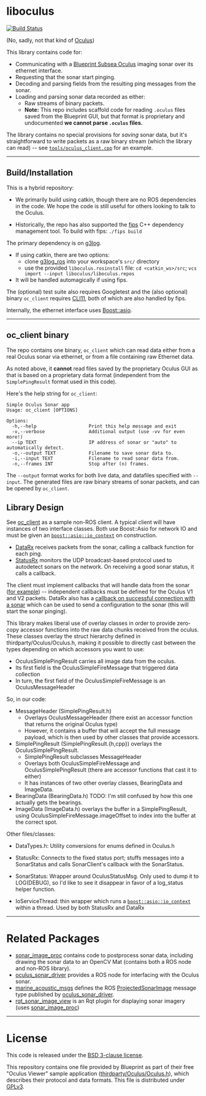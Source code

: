 
# liboculus

[![Build Status](https://github.drone.camhd.science/api/badges/apl-ocean-engineering/liboculus/status.svg)](https://github.drone.camhd.science/apl-ocean-engineering/liboculus)

(No, sadly, not that kind of [Oculus](https://www.oculus.com/))

This library contains code for:

  - Communicating with a [Blueprint Subsea Oculus](https://www.blueprintsubsea.com/oculus/index.php) imaging sonar over
    its ethernet interface.
  - Requesting that the sonar start pinging.
  - Decoding and parsing fields from the resulting ping messages from the sonar.
  - Loading and parsing sonar data recorded as either:
    - Raw streams of binary packets.
    - **Note:** This repo includes scaffold code for reading `.oculus` files saved from the Blueprint GUI, but that format is proprietary and undocumented **we cannot parse `.oculus` files.**

The library contains no special provisions for *saving* sonar data,
but it's straightforward to write packets as a raw binary stream
(which the library can read) -- see [`tools/oculus_client.cpp`](https://github.com/apl-ocean-engineering/liboculus/blob/main/tools/oculus_client.cpp) for an example.


---
## Build/Installation

This is a hybrid repository:

* We primarily build using catkin, though there are no ROS dependencies in the code. We hope the code is still useful for others looking to talk to the Oculus.

* Historically, the repo has also supported the [fips](http://floooh.github.io/fips/) C++ dependency management tool. To build with fips: `./fips build`

The primary dependency is on [g3log](https://github.com/KjellKod/g3log).
* If using catkin, there are two options:
  * clone [g3log_ros](https://gitlab.com/apl-ocean-engineering/g3log_ros) into your workspace's `src/` directory
  * use the provided `liboculus.rosinstall` file: `cd <catkin_ws>/src`; `vcs import --input liboculus/liboculus.repos`
* It will be handled automagically if using fips.

The (optional) test suite also requires Googletest and the (also optional)
binary `oc_client` requires [CLI11](https://github.com/CLIUtils/CLI11),
both of which are also handled by fips.

Internally, the ethernet interface uses
[Boost::asio](https://www.boost.org/doc/libs/1_66_0/doc/html/boost_asio.html).

---
## oc_client binary

The repo contains one binary, `oc_client` which can read data either from a
real Oculus sonar via ethernet, or from a file containing raw Ethernet
data.

As noted above, it **cannot** read files saved by the proprietary Oculus GUI as that is based on a proprietary data format (independent from the `SimplePingResult` format used in this code).

Here's the help string for `oc_client`:

    Simple Oculus Sonar app
    Usage: oc_client [OPTIONS]

    Options:
      -h,--help                   Print this help message and exit
      -v,--verbose                Additional output (use -vv for even more!)
      --ip TEXT                   IP address of sonar or "auto" to automatically detect.
      -o,--output TEXT            Filename to save sonar data to.
      -i,--input TEXT             Filename to read sonar data from.
      -n,--frames INT             Stop after (n) frames.


The `--output` format works for both live data, and datafiles
specified with `--input`.  The generated files are raw binary
streams of sonar packets, and can be opened by `oc_client`.

## Library Design

See [oc_client](https://github.com/apl-ocean-engineering/liboculus/blob/main/tools/oculus_client.cpp) as a sample non-ROS client.   A typical client will have instances of two interface classes.  Both use Boost::Asio for network IO and must be given an [`boost::asio::io_context`](https://www.boost.org/doc/libs/1_79_0/doc/html/boost_asio/reference/io_context.html) on construction.

* [DataRx](https://github.com/apl-ocean-engineering/liboculus/blob/main/include/liboculus/DataRx.h) receives packets from the sonar, calling a callback function for each ping.
* [StatusRx](https://github.com/apl-ocean-engineering/liboculus/blob/main/include/liboculus/StatusRx.h) monitors the UDP broadcast-based protocol used to autodetect sonars on the network.   On receiving a good sonar status, it calls a callback.

The client must implement callbacks that will handle data from the sonar ([for example](https://github.com/apl-ocean-engineering/liboculus/blob/438f34a469eaf0d495ea515e86290b39cf965a20/tools/oculus_client.cpp#L131)) -- independent callbacks must be defined for the Oculus V1 and V2 packets.   DataRx also has a [callback on successful connection with a sonar](https://github.com/apl-ocean-engineering/liboculus/blob/438f34a469eaf0d495ea515e86290b39cf965a20/tools/oculus_client.cpp#L181) which can be used to send a configuration to the sonar (this will start the sonar pinging).

This library makes liberal use of overlay classes in order to provide
zero-copy accessor functions into the raw data chunks received from
the oculus.  These classes overlay the struct hierarchy defined in
thirdparty/Oculus/Oculus.h, making it possible to directly cast between the types depending on which accessors you want to use:
* OculusSimplePingResult carries all image data from the oculus.
* Its first field is the OculusSimpleFireMessage that triggered data collection
* In turn, the first field of the OculusSimpleFireMessage is an OculusMessageHeader

So, in our code:
* MessageHeader (SimplePingResult.h)
  * Overlays OculusMessageHeader (there exist an accessor function that returns the original Oculus type)
  * However, it contains a buffer that will accept the full message payload, which is then used by other classes that provide accessors.
* SimplePingResult (SimplePingResult.{h,cpp}) overlays the OculusSimplePingResult.
  * SimplePingResult subclasses MessageHeader
  * Overlays both OculusSimpleFireMessage and OculusSimplePingResult (there are accessor functions that cast it to either)
  * It has instances of two other overlay classes, BearingData and ImageData.
* BearingData (BearingData.h) TODO: I'm still confused by how this one actually gets the bearings.
* ImageData (ImageData.h) overlays the buffer in a SimplePingResult, using OculusSimpleFireMessage.imageOffset to index into the buffer at the correct spot.


Other files/classes:
* DataTypes.h: Utility conversions for enums defined in Oculus.h

* StatusRx: Connects to the fixed status port; stuffs messages into a SonarStatus and calls SonarClient's callback with the SonarStatus.
* SonarStatus: Wrapper around OculusStatusMsg. Only used to dump it to LOG(DEBUG), so I'd like to see it disappear in favor of a log_status helper function.

* IoServiceThread: thin wrapper which runs a [`boost::asio::io_context`](https://www.boost.org/doc/libs/1_79_0/doc/html/boost_asio/reference/io_context.html) within a thread.  Used by both StatusRx and DataRx

----
# Related Packages

* [sonar_image_proc](https://github.com/apl-ocean-engineering/sonar_image_proc) contains code to postprocess sonar data, including drawing the sonar data to an OpenCV Mat (contains both a ROS node and non-ROS library).
* [oculus_sonar_driver](https://gitlab.com/apl-ocean-engineering/oculus_sonar_driver) provides a ROS node for interfacing with the Oculus sonar.
* [marine_acoustic_msgs](https://github.com/apl-ocean-engineering/marine_msgs/tree/main/marine_acoustic_msgs) defines the ROS [ProjectedSonarImage](https://github.com/apl-ocean-engineering/marine_msgs/blob/main/marine_acoustic_msgs/msg/ProjectedSonarImage.msg) message type published by [oculus_sonar_driver](https://gitlab.com/apl-ocean-engineering/oculus_sonar_driver).
* [rqt_sonar_image_view](https://github.com/apl-ocean-engineering/rqt_sonar_image_view) is an Rqt plugin for displaying sonar imagery (uses [sonar_image_proc](https://github.com/apl-ocean-engineering/sonar_image_proc))

---
# License

This code is released under the [BSD 3-clause license](LICENSE).

This repository contains one file provided by Blueprint as part of their free "Oculus Viewer" sample application ([thirdparty/Oculus/Oculus.h](thirdpart/Oculus/Oculus.h)), which describes their protocol and data formats.   This file is distributed under [GPLv3](https://www.gnu.org/licenses/gpl-3.0.en.html).
